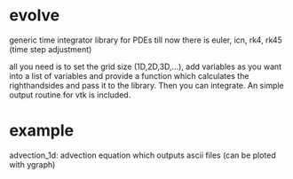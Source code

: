 evolve
======

generic time integrator library for PDEs
till now there is euler, icn, rk4, rk45 (time step adjustment)

all you need is to set the grid size (1D,2D,3D,...), add variables
as you want into a list of variables and provide a function which
calculates the righthandsides and pass it to the library. Then 
you can integrate. An simple output routine for vtk is included.


example
=======
advection_1d:
    advection equation which outputs ascii files (can be ploted with ygraph)
